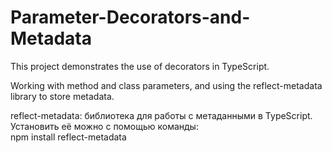 # Parameter-Decorators-and-Metadata
This project demonstrates the use of decorators in TypeScript.

Working with method and class parameters, and using the reflect-metadata library to store metadata.<br>

reflect-metadata: библиотека для работы с метаданными в TypeScript. Установить её можно с помощью команды:<br>npm install reflect-metadata<br>
